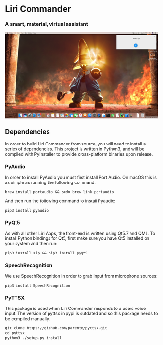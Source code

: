 # Liri Commander
### A smart, material, virtual assistant

![alt tag](https://github.com/liri-project/liri-commander/blob/master/images/commander-screen-1.png)

## Dependencies

In order to build Liri Commander from source, you will need to install a series of dependencies.
This project is written in Python3, and will be compiled with PyInstaller to provide cross-platform binaries upon release.

### PyAudio

In order to install PyAudio you must first install Port Audio.  On macOS this is as simple as running the following command:

    brew install portaudio && sudo brew link portaudio

And then run the following command to install Pyaudio:

    pip3 install pyaudio

### PyQt5

As with all other Liri Apps, the front-end is written using Qt5.7 and QML.  To install Python bindings for Qt5, first make sure you have Qt5 installed on your system and then run:

    pip3 install sip && pip3 install pyqt5

### SpeechRecognition

We use SpeechRecognition in order to grab input from microphone sources:

    pip3 install SpeechRecognition

### PyTTSX

This package is used when Liri Commander responds to a users voice input.  The version of pyttsx in pypi is outdated and so this package needs to be compiled manually.

    git clone https://github.com/parente/pyttsx.git
    cd pyttsx
    python3 ./setup.py install
